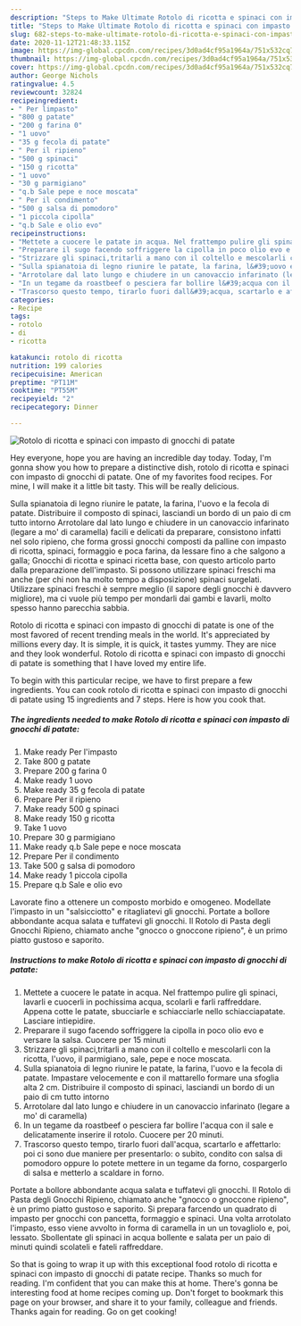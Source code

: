 ```yaml
---
description: "Steps to Make Ultimate Rotolo di ricotta e spinaci con impasto di gnocchi di patate"
title: "Steps to Make Ultimate Rotolo di ricotta e spinaci con impasto di gnocchi di patate"
slug: 682-steps-to-make-ultimate-rotolo-di-ricotta-e-spinaci-con-impasto-di-gnocchi-di-patate
date: 2020-11-12T21:48:33.115Z
image: https://img-global.cpcdn.com/recipes/3d0ad4cf95a1964a/751x532cq70/rotolo-di-ricotta-e-spinaci-con-impasto-di-gnocchi-di-patate-recipe-main-photo.jpg
thumbnail: https://img-global.cpcdn.com/recipes/3d0ad4cf95a1964a/751x532cq70/rotolo-di-ricotta-e-spinaci-con-impasto-di-gnocchi-di-patate-recipe-main-photo.jpg
cover: https://img-global.cpcdn.com/recipes/3d0ad4cf95a1964a/751x532cq70/rotolo-di-ricotta-e-spinaci-con-impasto-di-gnocchi-di-patate-recipe-main-photo.jpg
author: George Nichols
ratingvalue: 4.5
reviewcount: 32824
recipeingredient:
- " Per limpasto"
- "800 g patate"
- "200 g farina 0"
- "1 uovo"
- "35 g fecola di patate"
- " Per il ripieno"
- "500 g spinaci"
- "150 g ricotta"
- "1 uovo"
- "30 g parmigiano"
- "q.b Sale pepe e noce moscata"
- " Per il condimento"
- "500 g salsa di pomodoro"
- "1 piccola cipolla"
- "q.b Sale e olio evo"
recipeinstructions:
- "Mettete a cuocere le patate in acqua. Nel frattempo pulire gli spinaci, lavarli e cuocerli in pochissima acqua, scolarli e farli raffreddare. Appena cotte le patate, sbucciarle e schiacciarle nello schiacciapatate. Lasciare intiepidire."
- "Preparare il sugo facendo soffriggere la cipolla in poco olio evo e versare la salsa. Cuocere per 15 minuti"
- "Strizzare gli spinaci,tritarli a mano con il coltello e mescolarli con la ricotta, l&#39;uovo, il parmigiano, sale, pepe e noce moscata."
- "Sulla spianatoia di legno riunire le patate, la farina, l&#39;uovo e la fecola di patate. Impastare velocemente e con il mattarello formare una sfoglia alta 2 cm. Distribuire il composto di spinaci, lasciandi un bordo di un paio di cm tutto intorno"
- "Arrotolare dal lato lungo e chiudere in un canovaccio infarinato (legare a mo&#39; di caramella)"
- "In un tegame da roastbeef o pesciera far bollire l&#39;acqua con il sale e delicatamente inserire il rotolo. Cuocere per 20 minuti."
- "Trascorso questo tempo, tirarlo fuori dall&#39;acqua, scartarlo e affettarlo: poi ci sono due maniere per presentarlo: o subito, condito con salsa di pomodoro oppure lo potete mettere in un tegame da forno, cospargerlo di salsa e metterlo a scaldare in forno."
categories:
- Recipe
tags:
- rotolo
- di
- ricotta

katakunci: rotolo di ricotta 
nutrition: 199 calories
recipecuisine: American
preptime: "PT11M"
cooktime: "PT55M"
recipeyield: "2"
recipecategory: Dinner

---
```



![Rotolo di ricotta e spinaci con impasto di gnocchi di patate](https://img-global.cpcdn.com/recipes/3d0ad4cf95a1964a/751x532cq70/rotolo-di-ricotta-e-spinaci-con-impasto-di-gnocchi-di-patate-recipe-main-photo.jpg)

Hey everyone, hope you are having an incredible day today. Today, I'm gonna show you how to prepare a distinctive dish, rotolo di ricotta e spinaci con impasto di gnocchi di patate. One of my favorites food recipes. For mine, I will make it a little bit tasty. This will be really delicious.

Sulla spianatoia di legno riunire le patate, la farina, l&#39;uovo e la fecola di patate. Distribuire il composto di spinaci, lasciandi un bordo di un paio di cm tutto intorno Arrotolare dal lato lungo e chiudere in un canovaccio infarinato (legare a mo&#39; di caramella) facili e delicati da preparare, consistono infatti nel solo ripieno, che forma grossi gnocchi composti da palline con impasto di ricotta, spinaci, formaggio e poca farina, da lessare fino a che salgono a galla; Gnocchi di ricotta e spinaci ricetta base, con questo articolo parto dalla preparazione dell&#39;impasto. Si possono utilizzare spinaci freschi ma anche (per chi non ha molto tempo a disposizione) spinaci surgelati. Utilizzare spinaci freschi è sempre meglio (il sapore degli gnocchi è davvero migliore), ma ci vuole più tempo per mondarli dai gambi e lavarli, molto spesso hanno parecchia sabbia.

Rotolo di ricotta e spinaci con impasto di gnocchi di patate is one of the most favored of recent trending meals in the world. It's appreciated by millions every day. It is simple, it is quick, it tastes yummy. They are nice and they look wonderful. Rotolo di ricotta e spinaci con impasto di gnocchi di patate is something that I have loved my entire life.


To begin with this particular recipe, we have to first prepare a few ingredients. You can cook rotolo di ricotta e spinaci con impasto di gnocchi di patate using 15 ingredients and 7 steps. Here is how you cook that.

<!--inarticleads1-->

##### The ingredients needed to make Rotolo di ricotta e spinaci con impasto di gnocchi di patate:

1. Make ready  Per l&#39;impasto
1. Take 800 g patate
1. Prepare 200 g farina 0
1. Make ready 1 uovo
1. Make ready 35 g fecola di patate
1. Prepare  Per il ripieno
1. Make ready 500 g spinaci
1. Make ready 150 g ricotta
1. Take 1 uovo
1. Prepare 30 g parmigiano
1. Make ready q.b Sale pepe e noce moscata
1. Prepare  Per il condimento
1. Take 500 g salsa di pomodoro
1. Make ready 1 piccola cipolla
1. Prepare q.b Sale e olio evo


Lavorate fino a ottenere un composto morbido e omogeneo. Modellate l&#39;impasto in un &#34;salsicciotto&#34; e ritagliatevi gli gnocchi. Portate a bollore abbondante acqua salata e tuffatevi gli gnocchi. Il Rotolo di Pasta degli Gnocchi Ripieno, chiamato anche &#34;gnocco o gnoccone ripieno&#34;, è un primo piatto gustoso e saporito. 

<!--inarticleads2-->

##### Instructions to make Rotolo di ricotta e spinaci con impasto di gnocchi di patate:

1. Mettete a cuocere le patate in acqua. Nel frattempo pulire gli spinaci, lavarli e cuocerli in pochissima acqua, scolarli e farli raffreddare. Appena cotte le patate, sbucciarle e schiacciarle nello schiacciapatate. Lasciare intiepidire.
1. Preparare il sugo facendo soffriggere la cipolla in poco olio evo e versare la salsa. Cuocere per 15 minuti
1. Strizzare gli spinaci,tritarli a mano con il coltello e mescolarli con la ricotta, l&#39;uovo, il parmigiano, sale, pepe e noce moscata.
1. Sulla spianatoia di legno riunire le patate, la farina, l&#39;uovo e la fecola di patate. Impastare velocemente e con il mattarello formare una sfoglia alta 2 cm. Distribuire il composto di spinaci, lasciandi un bordo di un paio di cm tutto intorno
1. Arrotolare dal lato lungo e chiudere in un canovaccio infarinato (legare a mo&#39; di caramella)
1. In un tegame da roastbeef o pesciera far bollire l&#39;acqua con il sale e delicatamente inserire il rotolo. Cuocere per 20 minuti.
1. Trascorso questo tempo, tirarlo fuori dall&#39;acqua, scartarlo e affettarlo: poi ci sono due maniere per presentarlo: o subito, condito con salsa di pomodoro oppure lo potete mettere in un tegame da forno, cospargerlo di salsa e metterlo a scaldare in forno.


Portate a bollore abbondante acqua salata e tuffatevi gli gnocchi. Il Rotolo di Pasta degli Gnocchi Ripieno, chiamato anche &#34;gnocco o gnoccone ripieno&#34;, è un primo piatto gustoso e saporito. Si prepara farcendo un quadrato di impasto per gnocchi con pancetta, formaggio e spinaci. Una volta arrotolato l&#39;impasto, esso viene avvolto in forma di caramella in un un tovagliolo e, poi, lessato. Sbollentate gli spinaci in acqua bollente e salata per un paio di minuti quindi scolateli e fateli raffreddare. 

So that is going to wrap it up with this exceptional food rotolo di ricotta e spinaci con impasto di gnocchi di patate recipe. Thanks so much for reading. I'm confident that you can make this at home. There's gonna be interesting food at home recipes coming up. Don't forget to bookmark this page on your browser, and share it to your family, colleague and friends. Thanks again for reading. Go on get cooking!
